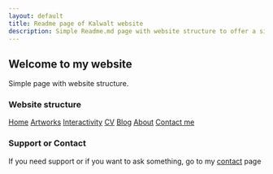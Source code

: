 ```yaml
---
layout: default
title: Readme page of Kalwalt website
description: Simple Readme.md page with website structure to offer a simple description of the portal.
---
```


## Welcome to my website
Simple page with website structure.

### Website structure

[Home](https://kalwalt.github.io/)
[Artworks](https://kalwalt.github.io/artworks/)
[Interactivity](https://kalwalt.github.io/interactivity/)
[CV](https://kalwalt.github.io/cv/)
[Blog](https://kalwalt.github.io/blog/)
[About](https://kalwalt.github.io/about/)
[Contact me](https://kalwalt.github.io/contacts/)


### Support or Contact

If you need support or if you want to ask something, go to my [contact](https://kalwalt.github.io/contacts) page
